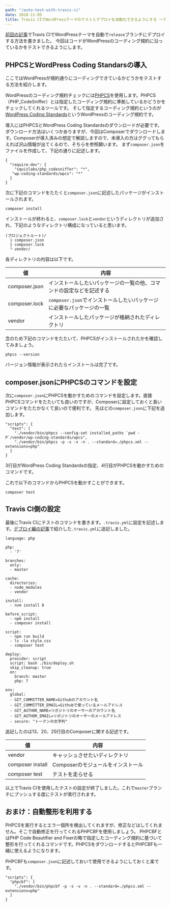 ```yaml
---
path: "/auto-test-with-travis-ci"
date: 2018-11-05
title: Travis CIでWordPressテーマのテストとデプロイを自動化できるようにする 〜テスト編
---
```


[前回の記事](/auto-deploy-with-travis-ci/)でTravis CIでWordPressテーマを自動で`release`ブランチにデプロイする方法を書きました。
今回はコードがWordPressのコーディング規約に沿っているかをテストできるようにします。

## PHPCSとWordPress Coding Standarsの導入
ここではWordPressが規約通りにコーディングできているかどうかをテストする方法を紹介します。

WordPressのコーディング規約チェックには<a href="https://github.com/squizlabs/PHP_CodeSniffer" target="_blank">PHPCS</a>を使用します。PHPCS（PHP_CodeSniffer）とは指定したコーディング規約に準拠しているかどうかをチェックしてくれるツールです。
そして指定するコーディング規約というのが<a href="https://github.com/WordPress-Coding-Standards/WordPress-Coding-Standards" target="_blank">WordPress Coding Standards</a>というWordPressのコーディング規約です。

導入にはPHPCSとWordPress Coding Standardsのダウンロードが必要です。ダウンロード方法はいくつかありますが、今回はComposerでダウンロードします。Composerが導入済みの想定で解説しますので、未導入の方はググってもらえれば沢山情報が出てくるので、そちらを参照願います。
まず`composer.json`をファイルを作成して、下記の通りに記述します。

```
{
  "require-dev": {
    "squizlabs/php_codesniffer": "*",
   "wp-coding-standards/wpcs": "*"
  }
}

```

次に下記のコマンドをたたくと`composer.json`に記述したパッケージがインストールされます。

```
composer install
```

インストールが終わると、`composer.lock`と`vendor`というディレクトリが追加され、下記のようなディレクトリ構成になっていると思います。

```
(プロジェクトルート)/
  ├ composer.json
  ├ composer.lock  
  └ vendor/
```

各ディレクトリの内容は以下です。

|値|内容|
|---|---|
|composer.json|インストールしたいパッケージの一覧の他、コマンドの設定などを記述する
|composer.lock|`composer.json`でインストールしたいパッケージに必要なパッケージの一覧
|vendor|インストールしたパッケージが格納されたディレクトリ

念のため下記のコマンドをたたいて、PHPCSがインストールされたかを確認してみましょう。

```
phpcs --version
```

バージョン情報が表示されたらインストールは完了です。

## composer.jsonにPHPCSのコマンドを設定
次に`composer.json`にPHPCSを動かすためのコマンドを設定します。直接PHPCSコマンドをたたいても良いのですが、Composerに設定しておくと長いコマンドをたたかなくて良いので便利です。
先ほどの`composer.json`に下記を追加します。

```
"scripts": {
  "test": [
    "./vendor/bin/phpcs --config-set installed_paths `pwd -P`/vendor/wp-coding-standards/wpcs",
    "./vendor/bin/phpcs -p -s -v -n . --standard=./phpcs.xml --extensions=php"
  ]
}
```

3行目がWordPress Coding Standardsの指定、4行目がPHPCSを動かすためのコマンドです。

これで以下のコマンドからPHPCSを動かすことができます。

```
composer test
```

## Travis CI側の設定
最後にTravis CIにテストのコマンドを書きます。`.travis.yml`に設定を記述します。<a href="/auto-deploy-with-travis-ci/">デプロイ編の記事</a>で紹介した`.travis.yml`に追記しました。

```
language: php

php:
  - '7'

branches:
  only:
  - master

cache:
  directories:
  - node_modules
  - vendor

install:
  - nvm install 8

before_script:
  - npm install
  - composer install

script:
  - npm run build
  - ls -la style.css
  - composer test

deploy:
  provider: script
  script: bash ./bin/deploy.sh
  skip_cleanup: true
  on:
    branch: master
    php: 7

env:
  global:
  - GIT_COMMITTER_NAME=Githubのアカウント名
  - GIT_COMMITTER_EMAIL=Githubで使っているメールアドレス
  - GIT_AUTHOR_NAME=リポジトリのオーサーのアカウント名
  - GIT_AUTHOR_EMAIL=リポジトリのオーサーのメールアドレス
  - secure: "トークンの文字列"
```

追記したのは13、20、25行目のComposerに関する記述です。

|値|内容|
|---|---|
|vendor|キャッシュさせたいディレクトリ|
|composer install|Composerのモジュールをインストール|
|composer test|テストを走らせる|


以上でTravis CIを使用したテストの設定が終了しました。これで`master`ブランチにプッシュする度にテストが実行されます。

## おまけ：自動整形を利用する
PHPCSを実行するとエラー個所を検出してくれますが、修正などはしてくれません。そこで自動修正を行ってくれるPHPCBFを使用しましょう。
PHPCBFとはPHP Code Beautifier and Fixerの略で指定したコーディング規約に基づいて整形を行ってくれるコマンドです。PHPCSをダウンロードするとPHPCBFも一緒に使えるようになります。

PHPCBFも`composer.json`に記述しておいて使用できるようにしておくと楽です。

```
"scripts": {
  "phpcbf": [
    "./vendor/bin/phpcbf -p -s -v -n . --standard=./phpcs.xml --extensions=php"
  ]
}
```
